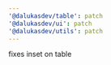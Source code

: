 ```yaml
---
'@dalukasdev/table': patch
'@dalukasdev/ui': patch
'@dalukasdev/utils': patch
---
```


fixes inset on table
